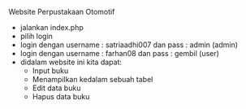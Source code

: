 Website Perpustakaan Otomotif
* jalankan index.php
* pilih login
* login dengan username : satriaadhi007 dan pass : admin (admin)
* login dengan username : farhan08 dan pass : gembil (user)
* didalam website ini kita dapat:
    - Input buku
    - Menampilkan kedalam sebuah tabel
    - Edit data buku
    - Hapus data buku

